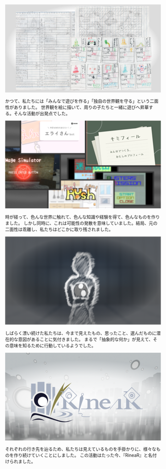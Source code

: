 ![PROLOGUE](prologue.png)

かつて、私たちには「みんなで遊びを作る」「独自の世界観を守る」という二面性がありました。
世界観を絵に描いて、周りの子たちと一緒に遊びへ昇華する。そんな活動が出発点でした。

![PROTOTYPE](prototype.png)

時が経って、色んな世界に触れて、色んな知識や経験を得て、色んなものを作りました。
しかし同時に、これは可能性の発散を意味していました。結局、元の二面性は乖離し、私たちはどこかに取り残されました。

![PRESENT](present.png)

しばらく漂い続けた私たちは、今まで見えたもの、思ったこと、選んだものに潜在的な意図があることに気付きました。
まるで「抽象的な何か」が見えて、その意味を知るために行動しているようでした。

![PRELUDE](prelude.png)

それぞれの行き先を辿るため、私たちは見えているものを手掛かりに、様々なものを作り続けていくことにしました。
この活動はたった今、『RineaR』と名付けられました。
